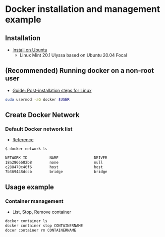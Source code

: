 # Docker installation and management example

## Installation

- [Install on Ubuntu](https://docs.docker.com/engine/install/ubuntu/)
  - Linux Mint 20.1 Ulyssa based on Ubuntu 20.04 Focal

## (Recommended) Running docker on a non-root user

- [Guide: Post-installation steps for Linux](https://docs.docker.com/engine/install/linux-postinstall/)

```bash
sudo usermod -aG docker $USER
```

## Create Docker Network

### Default Docker network list

- [Reference](https://docs.docker.com/engine/tutorials/networkingcontainers/)

```bash
$ docker network ls

NETWORK ID          NAME                DRIVER
18a2866682b8        none                null
c288470c46f6        host                host
7b369448dccb        bridge              bridge
```

## Usage example

### Container management

- List, Stop, Remove container

```bash
docker container ls
docker container stop CONTAINERNAME
docer container rm CONTAINERNAME
```
